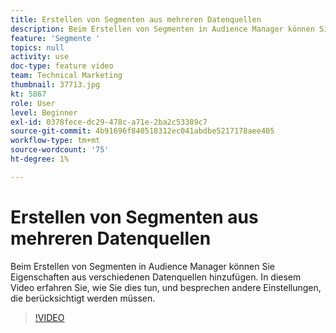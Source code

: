 ```yaml
---
title: Erstellen von Segmenten aus mehreren Datenquellen
description: Beim Erstellen von Segmenten in Audience Manager können Sie Eigenschaften aus verschiedenen Datenquellen hinzufügen. In diesem Video erfahren Sie, wie Sie dies tun, und besprechen andere Einstellungen, die berücksichtigt werden müssen.
feature: 'Segmente '
topics: null
activity: use
doc-type: feature video
team: Technical Marketing
thumbnail: 37713.jpg
kt: 5867
role: User
level: Beginner
exl-id: 0378fece-dc29-478c-a71e-2ba2c53389c7
source-git-commit: 4b91696f840518312ec041abdbe5217178aee405
workflow-type: tm+mt
source-wordcount: '75'
ht-degree: 1%

---
```


# Erstellen von Segmenten aus mehreren Datenquellen

Beim Erstellen von Segmenten in Audience Manager können Sie Eigenschaften aus verschiedenen Datenquellen hinzufügen. In diesem Video erfahren Sie, wie Sie dies tun, und besprechen andere Einstellungen, die berücksichtigt werden müssen.

>[!VIDEO](https://video.tv.adobe.com/v/37713/?quality=12&learn=on)
